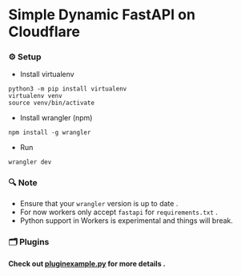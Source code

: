 # Simple Dynamic FastAPI on Cloudflare

### ⚙️ Setup

- Install virtualenv

```shell
python3 -m pip install virtualenv
virtualenv venv
source venv/bin/activate
```

- Install wrangler (npm)

```shell
npm install -g wrangler
```

- Run

```shell
wrangler dev
```
### 🔍 Note
-  Ensure that your `wrangler` version is up to date .
- For now workers only accept `fastapi` for `requirements.txt` .
- Python support in Workers is experimental and things will break.
### 🗂 Plugins
#### Check out [pluginexample.py](https://github.com/Vauth/fastapi/blob/cloudflare/src/plugins/pluginexample.py) for more details .
